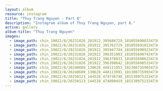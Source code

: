 ```yaml
---
layout: album
resource: instagram
title: "Thuy Trang Nguyen - Part 8"
description: "Instagram album of Thuy Trang Nguyen, part 8."
active: gallery
album-title: "Thuy Trang Nguyen"
images:
  - image_path: chin_19022/8/20231026_201922_395686729_18105569083347304_3423591809535820485_n.jpg
  - image_path: chin_19022/8/20231026_201922_395762729_18105569101347304_8793158444914713751_n.jpg
  - image_path: chin_19022/8/20231026_201922_395947744_18105569092347304_4533431960749223394_n.jpg
  - image_path: chin_19022/8/20231026_201922_396351003_18105569074347304_8398185197945115786_n.jpg
  - image_path: chin_19022/8/20231026_201922_396370933_18105569062347304_4275740015703148643_n.jpg
  - image_path: chin_19022/8/20231026_201922_396398642_18105569053347304_6196902285557377168_n.jpg
  - image_path: chin_19022/8/20240609_130628_448111953_18130073590347304_5837547841973279530_n.jpg
  - image_path: chin_19022/8/20240609_130628_448113991_18130073599347304_6167118989462577610_n.jpg
  - image_path: chin_19022/8/20250123_144528_474736740_18153897532347304_2299995925986325047_n.jpg
  - image_path: chin_19022/8/20250123_144528_474890459_18153897523347304_7928104953413600951_n.jpg
---
```

